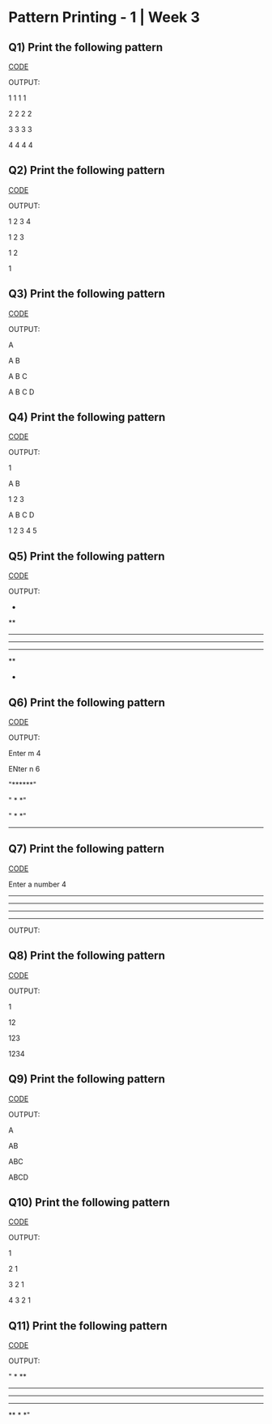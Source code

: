 # Pattern Printing - 1 | Week 3

## Q1) Print the following pattern
[CODE](https://github.com/sujeetamberkar/DSA_PW_Skills/tree/main/Assignment/Codes/Week3/Pattern%20Printing%20-%201/Q1)

OUTPUT:

1 1 1 1

2 2 2 2

3 3 3 3

4 4 4 4

## Q2) Print the following pattern
[CODE](https://github.com/sujeetamberkar/DSA_PW_Skills/tree/main/Assignment/Codes/Week3/Pattern%20Printing%20-%201/Q2)

OUTPUT:

1 2 3 4 

1 2 3

1 2

1


## Q3) Print the following pattern
[CODE](https://github.com/sujeetamberkar/DSA_PW_Skills/tree/main/Assignment/Codes/Week3/Pattern%20Printing%20-%201/Q3)

OUTPUT:

A

A B

A B C

A B C D


## Q4) Print the following pattern
[CODE](https://github.com/sujeetamberkar/DSA_PW_Skills/tree/main/Assignment/Codes/Week3/Pattern%20Printing%20-%201/Q4)

OUTPUT:

1 

A B

1 2 3

A B C D

1 2 3 4 5


## Q5) Print the following pattern
[CODE](https://github.com/sujeetamberkar/DSA_PW_Skills/tree/main/Assignment/Codes/Week3/Pattern%20Printing%20-%201/Q5)

OUTPUT:


*

**

***

****

***

**

*

## Q6) Print the following pattern
[CODE](https://github.com/sujeetamberkar/DSA_PW_Skills/tree/main/Assignment/Codes/Week3/Pattern%20Printing%20-%201/Q6)


OUTPUT:

Enter m 4

ENter n 6

"******"

" *    *"

" *    *"

 ******


## Q7) Print the following pattern
[CODE](https://github.com/sujeetamberkar/DSA_PW_Skills/tree/main/Assignment/Codes/Week3/Pattern%20Printing%20-%201/Q7)

Enter a number  4

   ****

  ****

 ****

****

OUTPUT:

## Q8) Print the following pattern

[CODE](https://github.com/sujeetamberkar/DSA_PW_Skills/tree/main/Assignment/Codes/Week3/Pattern%20Printing%20-%201/Q8)

OUTPUT:

1

12

123

1234

## Q9) Print the following pattern

[CODE](https://github.com/sujeetamberkar/DSA_PW_Skills/tree/main/Assignment/Codes/Week3/Pattern%20Printing%20-%201/Q9)


OUTPUT:

   A

  AB

 ABC

ABCD



## Q10) Print the following pattern

[CODE](https://github.com/sujeetamberkar/DSA_PW_Skills/tree/main/Assignment/Codes/Week3/Pattern%20Printing%20-%201/Q10)


OUTPUT:

1 

2 1

3 2 1

4 3 2 1



## Q11) Print the following pattern

[CODE](https://github.com/sujeetamberkar/DSA_PW_Skills/tree/main/Assignment/Codes/Week3/Pattern%20Printing%20-%201/Q11)

OUTPUT:

"   *
  **
 ***
****
 ***
  **
   *
   *" 


